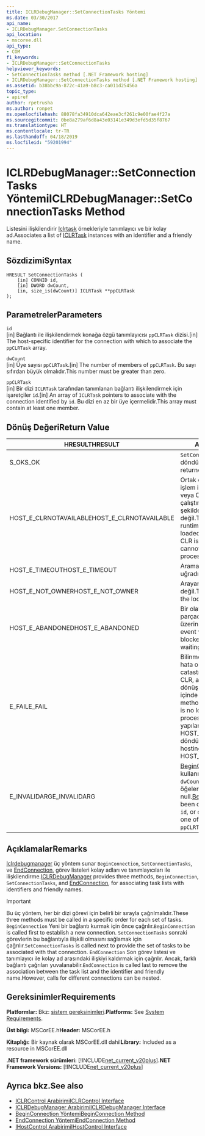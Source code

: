 ```yaml
---
title: ICLRDebugManager::SetConnectionTasks Yöntemi
ms.date: 03/30/2017
api_name:
- ICLRDebugManager.SetConnectionTasks
api_location:
- mscoree.dll
api_type:
- COM
f1_keywords:
- ICLRDebugManager::SetConnectionTasks
helpviewer_keywords:
- SetConnectionTasks method [.NET Framework hosting]
- ICLRDebugManager::SetConnectionTasks method [.NET Framework hosting]
ms.assetid: b38bbc9a-872c-41a9-b8c3-ca011d25456a
topic_type:
- apiref
author: rpetrusha
ms.author: ronpet
ms.openlocfilehash: 88078fa34910dca642eae3cf261c9e00fae4f27a
ms.sourcegitcommit: 0be8a279af6d8a43e03141e349d3efd5d35f8767
ms.translationtype: HT
ms.contentlocale: tr-TR
ms.lasthandoff: 04/18/2019
ms.locfileid: "59201994"
---
```

# <a name="iclrdebugmanagersetconnectiontasks-method"></a><span data-ttu-id="db15b-102">ICLRDebugManager::SetConnectionTasks Yöntemi</span><span class="sxs-lookup"><span data-stu-id="db15b-102">ICLRDebugManager::SetConnectionTasks Method</span></span>
<span data-ttu-id="db15b-103">Listesini ilişkilendirir [Iclrtask](../../../../docs/framework/unmanaged-api/hosting/iclrtask-interface.md) örnekleriyle tanımlayıcı ve bir kolay ad.</span><span class="sxs-lookup"><span data-stu-id="db15b-103">Associates a list of [ICLRTask](../../../../docs/framework/unmanaged-api/hosting/iclrtask-interface.md) instances with an identifier and a friendly name.</span></span>  
  
## <a name="syntax"></a><span data-ttu-id="db15b-104">Sözdizimi</span><span class="sxs-lookup"><span data-stu-id="db15b-104">Syntax</span></span>  
  
```  
HRESULT SetConnectionTasks (  
    [in] CONNID id,  
    [in] DWORD dwCount,  
    [in, size_is(dwCount)] ICLRTask **ppCLRTask  
);  
```  
  
## <a name="parameters"></a><span data-ttu-id="db15b-105">Parametreler</span><span class="sxs-lookup"><span data-stu-id="db15b-105">Parameters</span></span>  
 `id`  
 <span data-ttu-id="db15b-106">[in] Bağlantı ile ilişkilendirmek konağa özgü tanımlayıcısı `ppCLRTask` dizisi.</span><span class="sxs-lookup"><span data-stu-id="db15b-106">[in] The host-specific identifier for the connection with which to associate the `ppCLRTask` array.</span></span>  
  
 `dwCount`  
 <span data-ttu-id="db15b-107">[in] Üye sayısı `ppCLRTask`.</span><span class="sxs-lookup"><span data-stu-id="db15b-107">[in] The number of members of `ppCLRTask`.</span></span> <span data-ttu-id="db15b-108">Bu sayı sıfırdan büyük olmalıdır.</span><span class="sxs-lookup"><span data-stu-id="db15b-108">This number must be greater than zero.</span></span>  
  
 `ppCLRTask`  
 <span data-ttu-id="db15b-109">[in] Bir dizi `ICLRTask` tarafından tanımlanan bağlantı ilişkilendirmek için işaretçiler `id`.</span><span class="sxs-lookup"><span data-stu-id="db15b-109">[in] An array of `ICLRTask` pointers to associate with the connection identified by `id`.</span></span> <span data-ttu-id="db15b-110">Bu dizi en az bir üye içermelidir.</span><span class="sxs-lookup"><span data-stu-id="db15b-110">This array must contain at least one member.</span></span>  
  
## <a name="return-value"></a><span data-ttu-id="db15b-111">Dönüş Değeri</span><span class="sxs-lookup"><span data-stu-id="db15b-111">Return Value</span></span>  
  
|<span data-ttu-id="db15b-112">HRESULT</span><span class="sxs-lookup"><span data-stu-id="db15b-112">HRESULT</span></span>|<span data-ttu-id="db15b-113">Açıklama</span><span class="sxs-lookup"><span data-stu-id="db15b-113">Description</span></span>|  
|-------------|-----------------|  
|<span data-ttu-id="db15b-114">S_OK</span><span class="sxs-lookup"><span data-stu-id="db15b-114">S_OK</span></span>|<span data-ttu-id="db15b-115">`SetConnectionTasks` başarıyla döndürüldü.</span><span class="sxs-lookup"><span data-stu-id="db15b-115">`SetConnectionTasks` returned successfully.</span></span>|  
|<span data-ttu-id="db15b-116">HOST_E_CLRNOTAVAILABLE</span><span class="sxs-lookup"><span data-stu-id="db15b-116">HOST_E_CLRNOTAVAILABLE</span></span>|<span data-ttu-id="db15b-117">Ortak dil çalışma zamanı (CLR) işlem içine yüklenmemiş olan veya CLR içinde yönetilen kod çalıştıramaz veya çağrı başarılı şekilde işleme bir durumda değil.</span><span class="sxs-lookup"><span data-stu-id="db15b-117">The common language runtime (CLR) has not been loaded into a process, or the CLR is in a state in which it cannot run managed code or process the call successfully.</span></span>|  
|<span data-ttu-id="db15b-118">HOST_E_TIMEOUT</span><span class="sxs-lookup"><span data-stu-id="db15b-118">HOST_E_TIMEOUT</span></span>|<span data-ttu-id="db15b-119">Arama zaman aşımına uğradı.</span><span class="sxs-lookup"><span data-stu-id="db15b-119">The call timed out.</span></span>|  
|<span data-ttu-id="db15b-120">HOST_E_NOT_OWNER</span><span class="sxs-lookup"><span data-stu-id="db15b-120">HOST_E_NOT_OWNER</span></span>|<span data-ttu-id="db15b-121">Arayan bir kilide sahip değil.</span><span class="sxs-lookup"><span data-stu-id="db15b-121">The caller does not own the lock.</span></span>|  
|<span data-ttu-id="db15b-122">HOST_E_ABANDONED</span><span class="sxs-lookup"><span data-stu-id="db15b-122">HOST_E_ABANDONED</span></span>|<span data-ttu-id="db15b-123">Bir olay engellenen bir iş parçacığı iptal edildi veya fiber üzerinde bekleme süresi.</span><span class="sxs-lookup"><span data-stu-id="db15b-123">An event was canceled while a blocked thread or fiber was waiting on it.</span></span>|  
|<span data-ttu-id="db15b-124">E_FAIL</span><span class="sxs-lookup"><span data-stu-id="db15b-124">E_FAIL</span></span>|<span data-ttu-id="db15b-125">Bilinmeyen geri dönülemez bir hata oluştu.</span><span class="sxs-lookup"><span data-stu-id="db15b-125">An unknown catastrophic failure occurred.</span></span> <span data-ttu-id="db15b-126">CLR, artık E_FAIL bir yöntemin dönüşünün ardından, işlem içinde kullanılamaz.</span><span class="sxs-lookup"><span data-stu-id="db15b-126">After a method returns E_FAIL, the CLR is no longer usable within the process.</span></span> <span data-ttu-id="db15b-127">Yöntemleri barındırma yapılan sonraki çağrılar HOST_E_CLRNOTAVAILABLE döndürür.</span><span class="sxs-lookup"><span data-stu-id="db15b-127">Subsequent calls to hosting methods return HOST_E_CLRNOTAVAILABLE.</span></span>|  
|<span data-ttu-id="db15b-128">E_INVALIDARG</span><span class="sxs-lookup"><span data-stu-id="db15b-128">E_INVALIDARG</span></span>|<span data-ttu-id="db15b-129">[BeginConnection](../../../../docs/framework/unmanaged-api/hosting/iclrdebugmanager-beginconnection-method.md) bu değeri kullanılarak çağrılmadı `id`, veya `dwCount` veya `id` sıfır ya da öğelerden biri `ppCLRTask` null.</span><span class="sxs-lookup"><span data-stu-id="db15b-129">[BeginConnection](../../../../docs/framework/unmanaged-api/hosting/iclrdebugmanager-beginconnection-method.md) has not been called using this value of `id`, or `dwCount` or `id` is zero, or one of the elements of `ppCLRTask` is null.</span></span>|  
  
## <a name="remarks"></a><span data-ttu-id="db15b-130">Açıklamalar</span><span class="sxs-lookup"><span data-stu-id="db15b-130">Remarks</span></span>  
 <span data-ttu-id="db15b-131">[Iclrdebugmanager](../../../../docs/framework/unmanaged-api/hosting/iclrdebugmanager-interface.md) üç yöntem sunar `BeginConnection`, `SetConnectionTasks`, ve [EndConnection](../../../../docs/framework/unmanaged-api/hosting/iclrdebugmanager-endconnection-method.md), görev listeleri kolay adları ve tanımlayıcıları ile ilişkilendirme.</span><span class="sxs-lookup"><span data-stu-id="db15b-131">[ICLRDebugManager](../../../../docs/framework/unmanaged-api/hosting/iclrdebugmanager-interface.md) provides three methods, `BeginConnection`, `SetConnectionTasks`, and [EndConnection](../../../../docs/framework/unmanaged-api/hosting/iclrdebugmanager-endconnection-method.md), for associating task lists with identifiers and friendly names.</span></span>  
  
> [!IMPORTANT]
>  <span data-ttu-id="db15b-132">Bu üç yöntem, her bir dizi görevi için belirli bir sırayla çağrılmalıdır.</span><span class="sxs-lookup"><span data-stu-id="db15b-132">These three methods must be called in a specific order for each set of tasks.</span></span> <span data-ttu-id="db15b-133">`BeginConnection` Yeni bir bağlantı kurmak için önce çağrılır.</span><span class="sxs-lookup"><span data-stu-id="db15b-133">`BeginConnection` is called first to establish a new connection.</span></span> <span data-ttu-id="db15b-134">`SetConnectionTasks` sonraki görevlerin bu bağlantıyla ilişkili olmasını sağlamak için çağrılır.</span><span class="sxs-lookup"><span data-stu-id="db15b-134">`SetConnectionTasks` is called next to provide the set of tasks to be associated with that connection.</span></span> <span data-ttu-id="db15b-135">`EndConnection` Son görev listesi ve tanımlayıcı ile kolay ad arasındaki ilişkiyi kaldırmak için çağrılır. Ancak, farklı bağlantı çağrıları yuvalanabilir.</span><span class="sxs-lookup"><span data-stu-id="db15b-135">`EndConnection` is called last to remove the association between the task list and the identifier and friendly name.However, calls for different connections can be nested.</span></span>  
  
## <a name="requirements"></a><span data-ttu-id="db15b-136">Gereksinimler</span><span class="sxs-lookup"><span data-stu-id="db15b-136">Requirements</span></span>  
 <span data-ttu-id="db15b-137">**Platformlar:** Bkz: [sistem gereksinimleri](../../../../docs/framework/get-started/system-requirements.md).</span><span class="sxs-lookup"><span data-stu-id="db15b-137">**Platforms:** See [System Requirements](../../../../docs/framework/get-started/system-requirements.md).</span></span>  
  
 <span data-ttu-id="db15b-138">**Üst bilgi:** MSCorEE.h</span><span class="sxs-lookup"><span data-stu-id="db15b-138">**Header:** MSCorEE.h</span></span>  
  
 <span data-ttu-id="db15b-139">**Kitaplığı:** Bir kaynak olarak MSCorEE.dll dahil</span><span class="sxs-lookup"><span data-stu-id="db15b-139">**Library:** Included as a resource in MSCorEE.dll</span></span>  
  
 <span data-ttu-id="db15b-140">**.NET framework sürümleri:** [!INCLUDE[net_current_v20plus](../../../../includes/net-current-v20plus-md.md)]</span><span class="sxs-lookup"><span data-stu-id="db15b-140">**.NET Framework Versions:** [!INCLUDE[net_current_v20plus](../../../../includes/net-current-v20plus-md.md)]</span></span>  
  
## <a name="see-also"></a><span data-ttu-id="db15b-141">Ayrıca bkz.</span><span class="sxs-lookup"><span data-stu-id="db15b-141">See also</span></span>

- [<span data-ttu-id="db15b-142">ICLRControl Arabirimi</span><span class="sxs-lookup"><span data-stu-id="db15b-142">ICLRControl Interface</span></span>](../../../../docs/framework/unmanaged-api/hosting/iclrcontrol-interface.md)
- [<span data-ttu-id="db15b-143">ICLRDebugManager Arabirimi</span><span class="sxs-lookup"><span data-stu-id="db15b-143">ICLRDebugManager Interface</span></span>](../../../../docs/framework/unmanaged-api/hosting/iclrdebugmanager-interface.md)
- [<span data-ttu-id="db15b-144">BeginConnection Yöntemi</span><span class="sxs-lookup"><span data-stu-id="db15b-144">BeginConnection Method</span></span>](../../../../docs/framework/unmanaged-api/hosting/iclrdebugmanager-beginconnection-method.md)
- [<span data-ttu-id="db15b-145">EndConnection Yöntemi</span><span class="sxs-lookup"><span data-stu-id="db15b-145">EndConnection Method</span></span>](../../../../docs/framework/unmanaged-api/hosting/iclrdebugmanager-endconnection-method.md)
- [<span data-ttu-id="db15b-146">IHostControl Arabirimi</span><span class="sxs-lookup"><span data-stu-id="db15b-146">IHostControl Interface</span></span>](../../../../docs/framework/unmanaged-api/hosting/ihostcontrol-interface.md)
